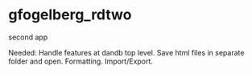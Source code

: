 gfogelberg_rdtwo
================

second app


Needed: 
Handle features at dandb top level.
Save html files in separate folder and open. 
Formatting.
Import/Export.
